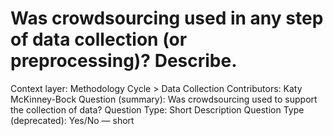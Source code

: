 # Was crowdsourcing used in any step of data collection (or preprocessing)? Describe.

Context layer: Methodology Cycle > Data Collection
Contributors: Katy McKinney-Bock
Question (summary): Was crowdsourcing used to support the collection of data?
Question Type: Short Description
Question Type (deprecated): Yes/No — short